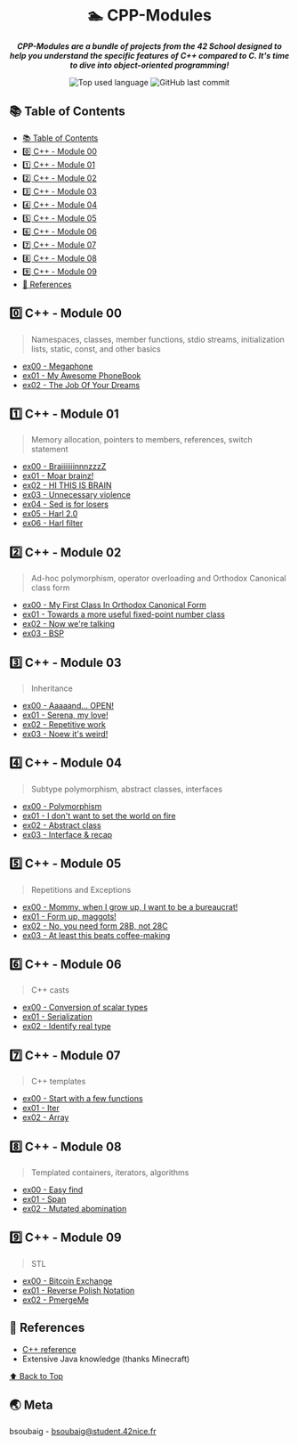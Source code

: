 <h1 align="center">🏊 CPP-Modules</h1>

<p align="center">
	<b><i>CPP-Modules are a bundle of projects from the 42 School designed to help you understand the specific features of C++ compared to C. It's time to dive into object-oriented programming!</i></b><br>
</p>

<p align="center">
	<img alt="Top used language" src="https://img.shields.io/github/languages/top/okbrandon/CPP-Modules?color=success"/>
	<img alt="GitHub last commit" src="https://img.shields.io/github/last-commit/okbrandon/CPP-Modules"/>
</p>

## 📚 Table of Contents

- [📚 Table of Contents](#-table-of-contents)
- [0️⃣ C++ - Module 00](#-module-00)
- [1️⃣ C++ - Module 01](#-module-01)
- [2️⃣ C++ - Module 02](#-module-02)
- [3️⃣ C++ - Module 03](#-module-03)
- [4️⃣ C++ - Module 04](#-module-04)
- [5️⃣ C++ - Module 05](#-module-05)
- [6️⃣ C++ - Module 06](#-module-06)
- [7️⃣ C++ - Module 07](#-module-07)
- [8️⃣ C++ - Module 08](#-module-08)
- [9️⃣ C++ - Module 09](#-module-09)
- [📎 References](#-references)

## 0️⃣ C++ - Module 00

> Namespaces, classes, member functions, stdio streams, initialization lists, static, const, and other basics

- [ex00 - Megaphone](https://github.com/okbrandon/CPP-Modules/tree/master/00/ex00)
- [ex01 - My Awesome PhoneBook](https://github.com/okbrandon/CPP-Modules/tree/master/00/ex01)
- [ex02 - The Job Of Your Dreams](https://github.com/okbrandon/CPP-Modules/tree/master/00/ex02)

## 1️⃣ C++ - Module 01

> Memory allocation, pointers to members, references, switch statement

- [ex00 - BraiiiiiiinnnzzzZ](https://github.com/okbrandon/CPP-Modules/tree/master/01/ex00)
- [ex01 - Moar brainz!](https://github.com/okbrandon/CPP-Modules/tree/master/01/ex01)
- [ex02 - HI THIS IS BRAIN](https://github.com/okbrandon/CPP-Modules/tree/master/01/ex02)
- [ex03 - Unnecessary violence](https://github.com/okbrandon/CPP-Modules/tree/master/01/ex03)
- [ex04 - Sed is for losers](https://github.com/okbrandon/CPP-Modules/tree/master/01/ex04)
- [ex05 - Harl 2.0](https://github.com/okbrandon/CPP-Modules/tree/master/01/ex05)
- [ex06 - Harl filter](https://github.com/okbrandon/CPP-Modules/tree/master/01/ex06)

## 2️⃣ C++ - Module 02

> Ad-hoc polymorphism, operator overloading and Orthodox Canonical class form

- [ex00 - My First Class In Orthodox Canonical Form](https://github.com/okbrandon/CPP-Modules/tree/master/02/ex00)
- [ex01 - Towards a more useful fixed-point number class](https://github.com/okbrandon/CPP-Modules/tree/master/02/ex01)
- [ex02 - Now we're talking](https://github.com/okbrandon/CPP-Modules/tree/master/02/ex02)
- [ex03 - BSP](https://github.com/okbrandon/CPP-Modules/tree/master/02/ex03)

## 3️⃣ C++ - Module 03

> Inheritance

- [ex00 - Aaaaand... OPEN!](https://github.com/okbrandon/CPP-Modules/tree/master/03/ex00)
- [ex01 - Serena, my love!](https://github.com/okbrandon/CPP-Modules/tree/master/03/ex01)
- [ex02 - Repetitive work](https://github.com/okbrandon/CPP-Modules/tree/master/03/ex02)
- [ex03 - Noew it's weird!](https://github.com/okbrandon/CPP-Modules/tree/master/03/ex03)

## 4️⃣ C++ - Module 04

> Subtype polymorphism, abstract classes, interfaces

- [ex00 - Polymorphism](https://github.com/okbrandon/CPP-Modules/tree/master/04/ex00)
- [ex01 - I don't want to set the world on fire](https://github.com/okbrandon/CPP-Modules/tree/master/04/ex01)
- [ex02 - Abstract class](https://github.com/okbrandon/CPP-Modules/tree/master/04/ex02)
- [ex03 - Interface & recap](https://github.com/okbrandon/CPP-Modules/tree/master/04/ex03)

## 5️⃣ C++ - Module 05

> Repetitions and Exceptions

- [ex00 - Mommy, when I grow up, I want to be a bureaucrat!](https://github.com/okbrandon/CPP-Modules/tree/master/05/ex00)
- [ex01 - Form up, maggots!](https://github.com/okbrandon/CPP-Modules/tree/master/05/ex01)
- [ex02 - No, you need form 28B, not 28C](https://github.com/okbrandon/CPP-Modules/tree/master/05/ex02)
- [ex03 - At least this beats coffee-making](https://github.com/okbrandon/CPP-Modules/tree/master/05/ex03)

## 6️⃣ C++ - Module 06

> C++ casts

- [ex00 - Conversion of scalar types](https://github.com/okbrandon/CPP-Modules/tree/master/06/ex00)
- [ex01 - Serialization](https://github.com/okbrandon/CPP-Modules/tree/master/06/ex01)
- [ex02 - Identify real type](https://github.com/okbrandon/CPP-Modules/tree/master/06/ex02)

## 7️⃣ C++ - Module 07

> C++ templates

- [ex00 - Start with a few functions](https://github.com/okbrandon/CPP-Modules/tree/master/07/ex00)
- [ex01 - Iter](https://github.com/okbrandon/CPP-Modules/tree/master/07/ex01)
- [ex02 - Array](https://github.com/okbrandon/CPP-Modules/tree/master/07/ex02)

## 8️⃣ C++ - Module 08

> Templated containers, iterators, algorithms

- [ex00 - Easy find](https://github.com/okbrandon/CPP-Modules/tree/master/08/ex00)
- [ex01 - Span](https://github.com/okbrandon/CPP-Modules/tree/master/08/ex01)
- [ex02 - Mutated abomination](https://github.com/okbrandon/CPP-Modules/tree/master/08/ex02)

## 9️⃣ C++ - Module 09

> STL

- [ex00 - Bitcoin Exchange](https://github.com/okbrandon/CPP-Modules/tree/master/09/ex00)
- [ex01 - Reverse Polish Notation](https://github.com/okbrandon/CPP-Modules/tree/master/09/ex01)
- [ex02 - PmergeMe](https://github.com/okbrandon/CPP-Modules/tree/master/09/ex02)

## 📎 References

- [C++ reference](https://en.cppreference.com/w/)
- Extensive Java knowledge (thanks Minecraft)

[⬆ Back to Top](#-table-of-contents)

## 🌏 Meta

bsoubaig - bsoubaig@student.42nice.fr